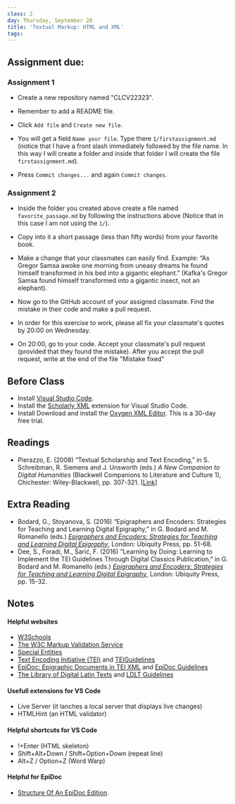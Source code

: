 ```yaml
---
class: 2
day: Thursday, September 28
title: 'Textual Markup: HTML and XML'
tags: 
---
```


## Assignment due: 

### Assignment 1 
- Create a new repository named "CLCV22323".
  
- Remember to add a README file.
  
- Click `Add file` and `Create new file`.
  
- You will get a field `Name your file`. Type there `1/firstassignment.md` (notice that I have a front slash immediately  followed by the file name. In this way I will create a folder and inside that folder I will create the file `firstassignment.md`).

- Press `Commit changes...` and again `Commit changes`.


### Assignment 2 
- Inside the folder you created above create a file named `favorite_passage.md` by following the instructions  above (Notice that in this case I am not using the `1/`).

- Copy into it a short passage (less than fifty words) from your favorite book.

- Make a change that your classmates can easily find. Example: “As Gregor Samsa awoke one morning from uneasy dreams he found himself transformed in his bed into a gigantic elephant.” (Kafka's Gregor Samsa found himself transformed into a gigantic insect, not an elephant).

- Now go to the GitHub account of your assigned classmate. Find the mistake in their code and make a pull request.

- In order for this exercise to work, please all fix your classmate's quotes by 20:00 on Wednesday.

- On 20:00, go to your code. Accept your classmate's pull request (provided that they found the mistake). After you accept the pull request, write at the end of the file "Mistake fixed"

## Before Class 
- Install [Visual Studio Code](https://code.visualstudio.com/download).
- Install the [Scholarly XML](https://marketplace.visualstudio.com/items?itemName=raffazizzi.sxml) extension for Visual Studio Code. 
- Install Download and install the [Oxygen XML Editor](https://www.oxygenxml.com/). This is a 30-day free trial. 

## Readings 
- Pierazzo, E. (2008) “Textual Scholarship and Text Encoding,” in S. Schreibman, R. Siemens and J. Unsworth (eds.) *A New Companion to Digital Humanities* (Blackwell Companions to Literature and Culture 1), Chichester: Wiley-Blackwell, pp. 307-321. [[Link](https://doi.org/10.1002/9781118680605.ch21)] 

## Extra Reading
- Bodard, G., Stoyanova, S. (2016) “Epigraphers and Encoders: Strategies for Teaching and Learning Digital Epigraphy,” in G. Bodard and M. Romanello (eds.) [_Epigraphers and Encoders: Strategies for Teaching and Learning Digital Epigraphy_](https://www.ubiquitypress.com/site/chapters/e/10.5334/bat.b/), London: Ubiquity Press, pp. 51-68.
- Dee, S., Foradi, M., Šarić, F. (2016) “Learning by Doing: Learning to Implement the TEI Guidelines Through Digital Classics Publication,” in G. Bodard and M. Romanello (eds.) [_Epigraphers and Encoders: Strategies for Teaching and Learning Digital Epigraphy_](https://www.ubiquitypress.com/site/chapters/e/10.5334/bat.b/), London: Ubiquity Press, pp. 15-32.

## Notes

#### Helpful websites
- [W3Schools](https://www.w3schools.com/tags/default.asp)
- [The W3C Markup Validation Service](https://validator.w3.org/)
- [Special Entities](https://www.htmlhelp.com/reference/html40/entities/special.html)
- [Text Encoding Initiative (TEI)](http://www.tei-c.org) and [TEIGuidelines](https://www.google.com/url?q=http://www.tei-c.org/release/doc/tei-p5-doc/en/html/index.html)
- [EpiDoc: Epigraphic Documents in TEI XML](https://epidoc.stoa.org/) and [EpiDoc Guidelines](https://epidoc.stoa.org/gl/latest/)
- [The Library of Digital Latin Texts](https://ldlt.digitallatin.org/) and [LDLT Guidelines](https://digitallatin.github.io/guidelines/)

#### Usefull extensions for VS Code
- Live Server (it lanches a local server that displays live changes)
- HTMLHint (an HTML validator)

#### Helpful shortcuts for VS Code
- !+Enter (HTML skeleton)
- Shift+Alt+Down / Shift+Option+Down (repeat line)
- Alt+Z / Option+Z (Word Warp)

#### Helpful for EpiDoc
- [Structure Of An EpiDoc Edition](https://epidoc.stoa.org/gl/latest/supp-structure.html).





